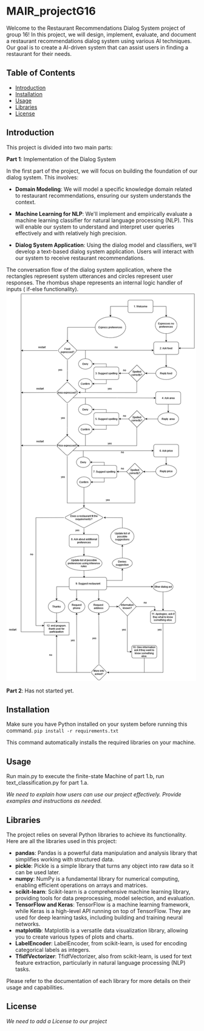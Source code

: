 <h1> MAIR_projectG16 </h1>
 
Welcome to the Restaurant Recommendations Dialog System project of group 16! 
In this project, we will design, implement, evaluate, and document a restaurant recommendations dialog system using various AI techniques. Our goal is to create a AI-driven system that can assist users in finding a restaurant for their needs.

<h2> Table of Contents </h2>

- [Introduction](#introduction)
- [Installation](#installation)
- [Usage](#usage)
- [Libraries](#libraries)
- [License](#license)

<h2> Introduction</h2>
This project is divided into two main parts:

**Part 1**: Implementation of the Dialog System

In the first part of the project, we will focus on building the foundation of our dialog system. This involves:

- **Domain Modeling**: 
We will model a specific knowledge domain related to restaurant recommendations, ensuring our system understands the context.

- **Machine Learning for NLP**: 
We'll implement and empirically evaluate a machine learning classifier for natural language processing (NLP). This will enable our system to understand and interpret user queries effectively and with relatively high precision.

- **Dialog System Application**: 
Using the dialog model and classifiers, we'll develop a text-based dialog system application. Users will interact with our system to receive restaurant recommendations.

The conversation flow of the dialog system application, where the rectangles represent system utterances and circles represent 	user responses. The rhombus shape represents an internal logic handler of inputs ( if-else functionality).
![Diagram](diagram.png)

**Part 2**:
Has not started yet.

<h2> Installation</h2>

Make sure you have Python installed on your system before running this command.
`pip install -r requirements.txt`

This command automatically installs the required libraries on your machine.

<h2>Usage</h2>
Run main.py to execute the finite-state Machine of part 1.b, run text_classification.py for part 1.a.

*We need to explain how users can use our project effectively. Provide examples and instructions as needed.*

<h2>Libraries</h2>

The project relies on several Python libraries to achieve its functionality. 
Here are all the libraries used in this project:

- **pandas**: 
Pandas is a powerful data manipulation and analysis library that simplifies working with structured data.
- **pickle**: 
Pickle is a simple library that turns any object into raw data so it can be used later.
- **numpy**: 
NumPy is a fundamental library for numerical computing, enabling efficient operations on arrays and matrices.
- **scikit-learn**: 
Scikit-learn is a comprehensive machine learning library, providing tools for data preprocessing, model selection, and evaluation.
- **TensorFlow and Keras**: 
TensorFlow is a machine learning framework, while Keras is a high-level API running on top of TensorFlow. They are used for deep learning tasks, including building and training neural networks.
- **matplotlib**: 
Matplotlib is a versatile data visualization library, allowing you to create various types of plots and charts.
- **LabelEncoder**: 
LabelEncoder, from scikit-learn, is used for encoding categorical labels as integers.
- **TfidfVectorizer**: 
TfidfVectorizer, also from scikit-learn, is used for text feature extraction, particularly in natural language processing (NLP) tasks.

Please refer to the documentation of each library for more details on their usage and capabilities.

<h2>License</h2>

*We need to add a License to our project*